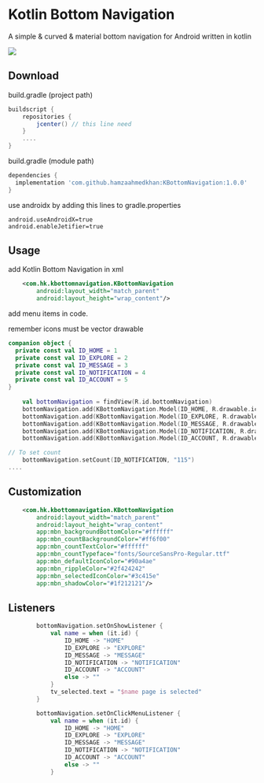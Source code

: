 # Kotlin Bottom Navigation
A simple & curved & material bottom navigation for Android written in kotlin

![](https://github.com/hamzaahmedkhan/KBottomNavigation/raw/master/resources/meow-bottom-navigation-normal.gif)

## Download
build.gradle (project path)
```groovy
buildscript {
    repositories {
        jcenter() // this line need
    }
    ....
}
```
build.gradle (module path)
```groovy
dependencies {
  implementation 'com.github.hamzaahmedkhan:KBottomNavigation:1.0.0'
}
```
use androidx by adding this lines to gradle.properties
```properties
android.useAndroidX=true
android.enableJetifier=true
```

## Usage
add Kotlin Bottom Navigation in xml
```xml
    <com.hk.kbottomnavigation.KBottomNavigation
        android:layout_width="match_parent"
        android:layout_height="wrap_content"/>
```

add menu items in code.

remember icons must be vector drawable
```kotlin
companion object {
  private const val ID_HOME = 1
  private const val ID_EXPLORE = 2
  private const val ID_MESSAGE = 3
  private const val ID_NOTIFICATION = 4
  private const val ID_ACCOUNT = 5
}
    
    val bottomNavigation = findView(R.id.bottomNavigation)
    bottomNavigation.add(KBottomNavigation.Model(ID_HOME, R.drawable.ic_home))
    bottomNavigation.add(KBottomNavigation.Model(ID_EXPLORE, R.drawable.ic_explore))
    bottomNavigation.add(KBottomNavigation.Model(ID_MESSAGE, R.drawable.ic_message))
    bottomNavigation.add(KBottomNavigation.Model(ID_NOTIFICATION, R.drawable.ic_notification))
    bottomNavigation.add(KBottomNavigation.Model(ID_ACCOUNT, R.drawable.ic_account))

// To set count
    bottomNavigation.setCount(ID_NOTIFICATION, "115")
....
```

## Customization
```xml
    <com.hk.kbottomnavigation.KBottomNavigation
        android:layout_width="match_parent"
        android:layout_height="wrap_content"
        app:mbn_backgroundBottomColor="#ffffff"
        app:mbn_countBackgroundColor="#ff6f00"
        app:mbn_countTextColor="#ffffff"
        app:mbn_countTypeface="fonts/SourceSansPro-Regular.ttf"
        app:mbn_defaultIconColor="#90a4ae"
        app:mbn_rippleColor="#2f424242"
        app:mbn_selectedIconColor="#3c415e"
        app:mbn_shadowColor="#1f212121"/>
```

## Listeners
```kotlin
        bottomNavigation.setOnShowListener {
            val name = when (it.id) {
                ID_HOME -> "HOME"
                ID_EXPLORE -> "EXPLORE"
                ID_MESSAGE -> "MESSAGE"
                ID_NOTIFICATION -> "NOTIFICATION"
                ID_ACCOUNT -> "ACCOUNT"
                else -> ""
            }
            tv_selected.text = "$name page is selected"
        }

        bottomNavigation.setOnClickMenuListener {
            val name = when (it.id) {
                ID_HOME -> "HOME"
                ID_EXPLORE -> "EXPLORE"
                ID_MESSAGE -> "MESSAGE"
                ID_NOTIFICATION -> "NOTIFICATION"
                ID_ACCOUNT -> "ACCOUNT"
                else -> ""
            }
```
